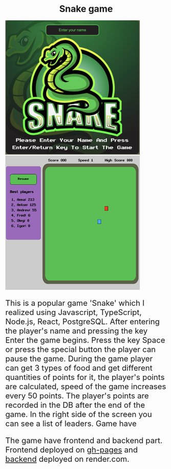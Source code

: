 <div style="text-align:center"><h1>Snake game</h1></div>
<img src="./public/Знімок екрана 2024-04-08 о 09.26.17.png" alt="game screen" width="420" height="420"/>
<img src="./public/Знімок екрана 2024-04-08 о 09.31.53.png" alt="game screen" width="420" height="420"/>
<p style="font-size:24px">This is a popular game 'Snake' which I realized using Javascript, TypeScript, Node.js, React, PostgreSQL. 
After entering the player's name and pressing the key Enter the game begins. Press the key Space or press the special button the player can pause the game. During the game player can get 3 types of food and get different quantities of points for it, the player's points are calculated, speed of the game increases every 50 points. The player's points are recorded in the DB after the end of the game. In the right side of the screen you can see a list of leaders.
Game have 
</p>
<p style="font-size:24px">The game have frontend and backend part. Frontend deployed on <a href="https://mantr88.github.io/snakegame-client/">gh-pages</a>  and <a href="https://github.com/mantr88/snakegame-server">backend</a> deployed on render.com.</p>
</div>
